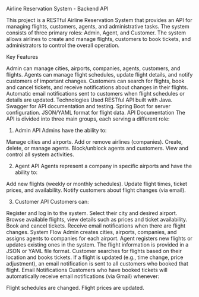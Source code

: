 Airline Reservation System - Backend API

This project is a RESTful Airline Reservation System that provides an API for managing flights, customers, agents, and administrative tasks. The system consists of three primary roles: Admin, Agent, and Customer. The system allows airlines to create and manage flights, customers to book tickets, and administrators to control the overall operation.

Key Features

Admin can manage cities, airports, companies, agents, customers, and flights.
Agents can manage flight schedules, update flight details, and notify customers of important changes.
Customers can search for flights, book and cancel tickets, and receive notifications about changes in their flights.
Automatic email notifications sent to customers when flight schedules or details are updated.
Technologies Used
RESTful API built with Java.
Swagger for API documentation and testing.
Spring Boot for server configuration.
JSON/YAML format for flight data.
API Documentation
The API is divided into three main groups, each serving a different role:

1. Admin API
Admins have the ability to:

Manage cities and airports.
Add or remove airlines (companies).
Create, delete, or manage agents.
Block/unblock agents and customers.
View and control all system activities.

2. Agent API
Agents represent a company in specific airports and have the ability to:

Add new flights (weekly or monthly schedules).
Update flight times, ticket prices, and availability.
Notify customers about flight changes (via email).

3. Customer API
Customers can:

Register and log in to the system.
Select their city and desired airport.
Browse available flights, view details such as prices and ticket availability.
Book and cancel tickets.
Receive email notifications when there are flight changes.
System Flow
Admin creates cities, airports, companies, and assigns agents to companies for each airport.
Agent registers new flights or updates existing ones in the system. The flight information is provided in a JSON or YAML file format.
Customer searches for flights based on their location and books tickets.
If a flight is updated (e.g., time change, price adjustment), an email notification is sent to all customers who booked that flight.
Email Notifications
Customers who have booked tickets will automatically receive email notifications (via Gmail) whenever:

Flight schedules are changed.
Flight prices are updated.
